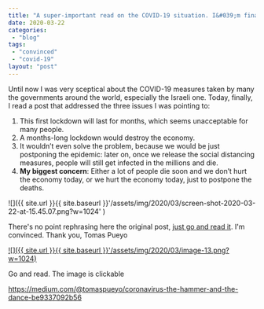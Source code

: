 ```yaml
---
title: "A super-important read on the COVID-19 situation. I&#039;m finally convinced"
date: 2020-03-22
categories: 
 - "blog"
tags: 
 - "convinced"
 - "covid-19"
layout: "post"
---
```


Until now I was very sceptical about the COVID-19 measures taken by many the governments around the world, especially the Israeli one. Today, finally, I read a post that addressed the three issues I was pointing to:

1. This first lockdown will last for months, which seems unacceptable for many people.
2. A months-long lockdown would destroy the economy.
3. It wouldn’t even solve the problem, because we would be just postponing the epidemic: later on, once we release the social distancing measures, people will still get infected in the millions and die.
4. **My biggest concern**: Either a lot of people die soon and we don’t hurt the economy today, or we hurt the economy today, just to postpone the deaths.

![]({{ site.url }}{{ site.baseurl }}'/assets/img/2020/03/screen-shot-2020-03-22-at-15.45.07.png?w=1024' )

There's no point rephrasing here the original post, [just go and read it](https://medium.com/@tomaspueyo/coronavirus-the-hammer-and-the-dance-be9337092b56). I'm convinced. Thank you, Tomas Pueyo

[![]({{ site.url }}{{ site.baseurl }}'/assets/img/2020/03/image-13.png?w=1024)](https://medium.com/@tomaspueyo/coronavirus-the-hammer-and-the-dance-be9337092b56' )

Go and read. The image is clickable

https://medium.com/@tomaspueyo/coronavirus-the-hammer-and-the-dance-be9337092b56
